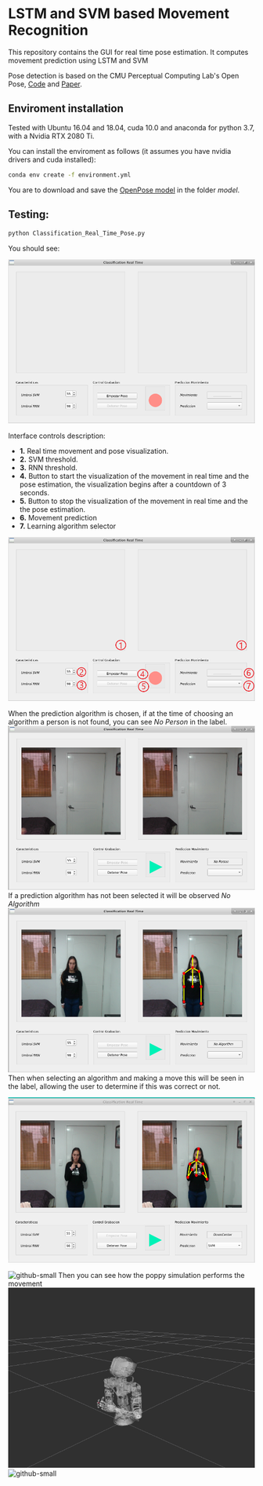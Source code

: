# LSTM and SVM based Movement Recognition

This repository contains the GUI for real time pose estimation. It computes movement prediction using LSTM and SVM

Pose detection is based on the CMU Perceptual Computing Lab's Open Pose, [Code](https://github.com/CMU-Perceptual-Computing-Lab/openpose) and [Paper](https://arxiv.org/pdf/1602.00134.pdf).


## Enviroment installation

Tested with Ubuntu 16.04 and 18.04, cuda 10.0 and anaconda for python 3.7, with a Nvidia RTX 2080 Ti.

You can install the enviroment as follows (it assumes you have nvidia drivers and cuda installed):

``` sh
conda env create -f environment.yml
```

You are to download and save the [OpenPose model](https://drive.google.com/open?id=1Plb4OoTYA7ChHkjCqZeqtC1GvGqWnZdf) in the folder *model*.

## Testing:

``` sh
python Classification_Real_Time_Pose.py
``` 

You should see:

![github-small](img/Interface.png)

Interface controls description:

- **1.** Real time movement and pose visualization.
- **2.** SVM threshold.
- **3.** RNN threshold.
- **4.** Button to start the visualization of the movement in real time and the pose estimation, the visualization begins after a countdown of 3 seconds.
- **5.** Button to stop the visualization of the movement in real time and the the pose estimation.
- **6.** Movement prediction
- **7.** Learning algorithm selector

![github-small](img/Interface_Explain.png)

When the prediction algorithm is chosen, if at the time of choosing an algorithm a person is not found, you can see *No Person* in the label.
![github-small](img/No_Person.png)
If a prediction algorithm has not been selected it will be observed *No Algorithm*
![github-small](img/No_Algorithm.png)
Then when selecting an algorithm and making a move this will be seen in the label, allowing the user to determine if this was correct or not.

![github-small](img/Move_Center.png)

![github-small](img/Move_Sides.png)
Then you can see how the poppy simulation performs the movement
![github-small](img/Poppy_Move_Center.png)
![github-small](img/Poppy_Move_Sides.png)
